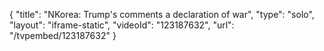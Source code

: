 {
    "title": "NKorea: Trump's comments a declaration of war",
    "type": "solo",
    "layout": "iframe-static",
    "videoId": "123187632",
    "url": "\/tvpembed\/123187632"
}